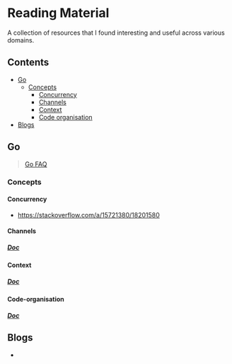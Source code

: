 # Reading Material
A collection of resources that I found interesting and useful across various domains.

## Contents
- [Go](#go)
    - [Concepts](#concepts)  
        - [Concurrency](#concurrency) 
        - [Channels](#channels)
        - [Context](#context)
        - [Code organisation](#code-organisation)
- [Blogs](#blogs)

## Go
> [Go FAQ](https://golang.org/doc/faq)

### Concepts

#### Concurrency
- https://stackoverflow.com/a/15721380/18201580

#### Channels
##### [Doc](https://github.com/manitejav/reading-material/blob/main/channels.md)

#### Context
##### [Doc](https://github.com/manitejav/reading-material/blob/main/context.md)

#### Code-organisation
##### [Doc](https://github.com/manitejav/reading-material/blob/main/code-organisation.md)

## Blogs
- 
